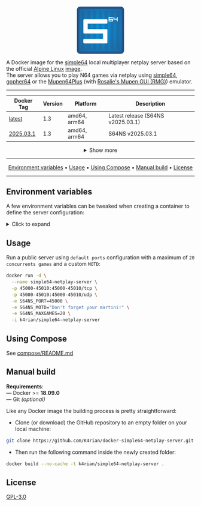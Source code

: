 <p align="center">
 <img alt="docker-simple64-netplay-server logo" src="https://raw.githubusercontent.com/K4rian/docker-simple64-netplay-server/assets/icons/logo-docker-simple64-netplay-server.svg" width="25%" align="center">
</p>

A Docker image for the [simple64][1] local multiplayer netplay server based on the official [Alpine Linux][2] [image][3].<br>
The server allows you to play N64 games via netplay using [simple64][1], [gopher64][12] or the [Mupen64Plus][9] (with [Rosalie's Mupen GUI (RMG)][10]) emulator.

---
<div align="center">

Docker Tag     | Version | Platform     | Description
---            | ---     | ---          | ---
[latest][4]    | 1.3     | amd64, arm64 | Latest release (S64NS v2025.03.1)
[2025.03.1][4] | 1.3     | amd64, arm64 | S64NS v2025.03.1

<details>
<summary>Show more</summary>

Docker Tag     | Version | Platform     | Description
---            | ---     | ---          | ---
[2025.02.3][4] | 1.3     | amd64, arm64 | S64NS v2025.02.3
[2025.02.1][4] | 1.3     | amd64, arm64 | S64NS v2025.02.1
[2025.01.3][4] | 1.3     | amd64, arm64 | S64NS v2025.01.3
[2025.01.1][4] | 1.3     | amd64, arm64 | S64NS v2025.01.1
[2024.12.3][8] | 1.2     | amd64, arm64 | S64NS v2024.12.3
[2024.12.1][8] | 1.2     | amd64, arm64 | S64NS v2024.12.1
[2024.10.1][8] | 1.2     | amd64, arm64 | S64NS v2024.10.1
[2024.06.1][8] | 1.2     | amd64, arm64 | S64NS v2024.06.1
[2024.03.1][7] | 1.1     | amd64, arm64 | S64NS v2024.03.1
[2024.01.1][7] | 1.1     | amd64, arm64 | S64NS v2024.01.1

</details>
</div>

---
<p align="center"><a href="#environment-variables">Environment variables</a> &bull; <a href="#usage">Usage</a> &bull; <a href="#using-compose">Using Compose</a> &bull; <a href="#manual-build">Manual build</a> <!-- &bull; <a href="#see-also">See also</a> --> &bull; <a href="#license">License</a></p>

---
## Environment variables
A few environment variables can be tweaked when creating a container to define the server configuration:

<details>
<summary>Click to expand</summary>

Variable                | Default value                | Description 
---                     | ---                          | ---
S64NS_NAME              | simple64 Netplay Server      | Server name.
S64NS_PORT              | 45000                        | Port<sup>1</sup> to listen on (TCP/UDP).
S64NS_LOGPATH           | simple64-netplay-server.log  | File path to store the logs.
S64NS_MOTD              |                              | Message of the day to display to clients.
S64NS_MAXGAMES          | 10                           | Maximum number of concurrent games.
S64NS_DISABLEBROADCAST  | false                        | (Optional) Disables LAN broadcast.
S64NS_ENABLEAUTH        | false                        | (Optional) Enables [client authentication][11].

> <sup>1</sup> The server requires the following extra ports to be opened: __45001-45010__ (TCP/UDP).

</details>

## Usage
Run a public server using `default ports` configuration with a maximum of `20 concurrents games` and a custom `MOTD`:
```bash
docker run -d \
  --name simple64-netplay-server \
  -p 45000-45010:45000-45010/tcp \
  -p 45000-45010:45000-45010/udp \
  -e S64NS_PORT=45000 \
  -e S64NS_MOTD="Don't forget your martini!" \
  -e S64NS_MAXGAMES=20 \
  -i k4rian/simple64-netplay-server
```

## Using Compose
See [compose/README.md][5]

## Manual build
__Requirements__:<br>
— Docker >= __18.09.0__<br>
— Git *(optional)*

Like any Docker image the building process is pretty straightforward: 

- Clone (or download) the GitHub repository to an empty folder on your local machine:
```bash
git clone https://github.com/K4rian/docker-simple64-netplay-server.git .
```

- Then run the following command inside the newly created folder:
```bash
docker build --no-cache -t k4rian/simple64-netplay-server .
```

<!---
## See also
* __[simple64 Netplay Server Egg](https://github.com/K4rian/)__ — A custom egg of the simple64 Netplay Server for the Pterodactyl Panel.
* __[simple64 Netplay Server Template](https://github.com/K4rian/)__ — A custom template of the simple64 Netplay Server ready to deploy from the Portainer Web UI.
--->

## License
[GPL-3.0][6]

[1]: https://github.com/simple64/simple64 "simple64 Repository"
[2]: https://www.alpinelinux.org/ "Alpine Linux Official Website"
[3]: https://hub.docker.com/_/alpine "Alpine Linux Docker Image"
[4]: https://github.com/K4rian/docker-simple64-netplay-server/blob/master/Dockerfile "Latest Dockerfile"
[5]: https://github.com/K4rian/docker-simple64-netplay-server/tree/master/compose "Compose Files"
[6]: https://github.com/K4rian/docker-simple64-netplay-server/blob/master/LICENSE
[7]: https://github.com/K4rian/docker-simple64-netplay-server/blob/6970f8b95b30746f96b4f1b955de2350999e3786/Dockerfile "Dockerfile v1.1"
[8]: https://github.com/K4rian/docker-simple64-netplay-server/blob/b6a2cc94f7c1344bbe68bb9b6834974c171f6aef/Dockerfile "Dockerfile v1.2"
[9]: https://github.com/mupen64plus/mupen64plus-core "Mupen64Plus-Core Repository"
[10]: https://github.com/Rosalie241/RMG "Rosalie's Mupen GUI (RMG) Repository"
[11]: https://github.com/simple64/simple64-netplay-server/wiki/Client-Authentication "simple64's Client Authentication Wiki entry"
[12]: https://github.com/gopher64/gopher64 "gopher64 Repository"